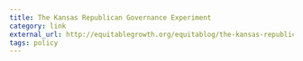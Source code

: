 ```yaml
---
title: The Kansas Republican Governance Experiment
category: link
external_url: http://equitablegrowth.org/equitablog/the-kansas-republican-governance-experiment-or-is-that-governance-experiment-or-is-that-governance-experiment/
tags: policy
---
```

